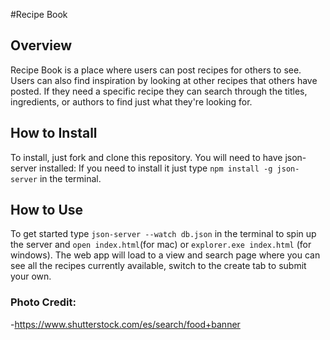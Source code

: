 #Recipe Book

## Overview
Recipe Book is a place where users can post recipes for others to see.  Users can also find inspiration by looking at other recipes that others have posted. If they need a specific recipe they can search through the titles, ingredients, or authors to find just what they're looking for.

## How to Install
To install, just fork and clone this repository.  You will need to have json-server installed: If you need to install it just type `npm install -g json-server` in the terminal.

## How to Use
To get started type `json-server --watch db.json` in the terminal to spin up the server and `open index.html`(for mac) or `explorer.exe index.html` (for windows).  The web app will load to a view and search page where you can see all the recipes currently available, switch to the create tab to submit your own.






### Photo Credit:
-https://www.shutterstock.com/es/search/food+banner
